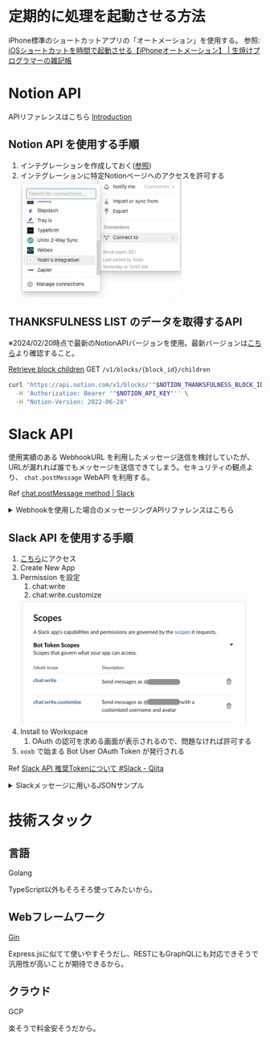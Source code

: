 # 定期的に処理を起動させる方法

iPhone標準のショートカットアプリの「オートメーション」を使用する。
参照: [iOSショートカットを時間で起動させる【iPhoneオートメーション】 | 生焼けプログラマーの雑記帳](https://namayakegadget.com/2279/)

# Notion API

APIリファレンスはこちら
[Introduction](https://developers.notion.com/reference/intro)

## Notion API を使用する手順

1. インテグレーションを作成しておく([参照](https://developers.notion.com/docs/create-a-notion-integration#create-your-integration-in-notion))
2. インテグレーションに特定Notionページへのアクセスを許可する
    <img src="img/Notionページパーミッション.jpg" width="320" alt="Notionページパーミッション">

## THANKSFULNESS LIST のデータを取得するAPI

※2024/02/20時点で最新のNotionAPIバージョンを使用。最新バージョンは[こちら](https://developers.notion.com/reference/changes-by-version)より確認すること。

[Retrieve block children](https://developers.notion.com/reference/get-block-children)
GET `/v1/blocks/{block_id}/children`

```bash
curl 'https://api.notion.com/v1/blocks/'"$NOTION_THANKSFULNESS_BLOCK_ID"'/children?page_size=100' \
  -H 'Authorization: Bearer '"$NOTION_API_KEY"'' \
  -H "Notion-Version: 2022-06-28"
```

# Slack API

使用実績のある WebhookURL を利用したメッセージ送信を検討していたが、URLが漏れれば誰でもメッセージを送信できてしまう。セキュリティの観点より、 `chat.postMessage` WebAPI を利用する。

Ref [chat.postMessage method | Slack](https://api.slack.com/methods/chat.postMessage)

<details><summary>Webhookを使用した場合のメッセージングAPIリファレンスはこちら</summary>

[Sending messages using incoming webhooks | Slack](https://api.slack.com/messaging/webhooks)

</details>

## Slack API を使用する手順

1. [こちら](https://api.slack.com/apps)にアクセス
2. Create New App
3. Permission を設定
    1. chat:write
    2. chat:write.customize
      <img src="img/Slack-Scopes.jpg" alt="Slack-Scopes" width="450">
4. Install to Workspace
   1. OAuth の認可を求める画面が表示されるので、問題なければ許可する
5. `xoxb` で始まる Bot User OAuth Token が発行される

Ref [Slack API 推奨Tokenについて #Slack - Qiita](https://qiita.com/ykhirao/items/3b19ee6a1458cfb4ba21)

<details>
<summary>Slackメッセージに用いるJSONサンプル</summary>

```json
{
  "channel": "4-thanksfulness",
  "username": "Thanksfulness",
  "icon_emoji": ":gratitude-thank-you:",
  "attachments": [
    {
      "fallback": "Thanksfulness List",
      "color": "#ffb6c1",
      "blocks": [
        {
          "type": "header",
          "text": {
            "type": "plain_text",
            "text": ":heart_hands:感謝！:heart_hands:"
          }
        },
        {
          "type": "context",
          "elements": [
            {
              "type": "mrkdwn",
              "text": "5分間じっくり噛み締めよう:eyes:"
            }
          ]
        },
        {
          "type": "divider"
        },
        {
          "type": "rich_text",
          "elements": [
            {
              "type": "rich_text_list",
              "style": "bullet",
              "elements": [
                {
                  "type": "rich_text_section",
                  "elements": [
                    {
                      "type": "text",
                      "text": "item 1"
                    }
                  ]
                },
                {
                  "type": "rich_text_section",
                  "elements": [
                    {
                      "type": "text",
                      "text": "item 2"
                    }
                  ]
                },
                {
                  "type": "rich_text_section",
                  "elements": [
                    {
                      "type": "text",
                      "text": "item 3"
                    }
                  ]
                },
                {
                  "type": "rich_text_section",
                  "elements": [
                    {
                      "type": "text",
                      "text": "item 4"
                    }
                  ]
                },
                {
                  "type": "rich_text_section",
                  "elements": [
                    {
                      "type": "text",
                      "text": "item 5"
                    }
                  ]
                }
              ]
            }
          ]
        },
        {
          "type": "context",
          "elements": [
            {
              "type": "mrkdwn",
              "text": "Edited on 2024/02/16"
            }
          ]
        }
      ]
    }
  ]
}
```

</details>

# 技術スタック

## 言語

Golang

TypeScript以外もそろそろ使ってみたいから。

## Webフレームワーク

[Gin](https://gin-gonic.com/ja/)

Express.jsに似てて使いやすそうだし、RESTにもGraphQLにも対応できそうで汎用性が高いことが期待できるから。

## クラウド

GCP

楽そうで料金安そうだから。
